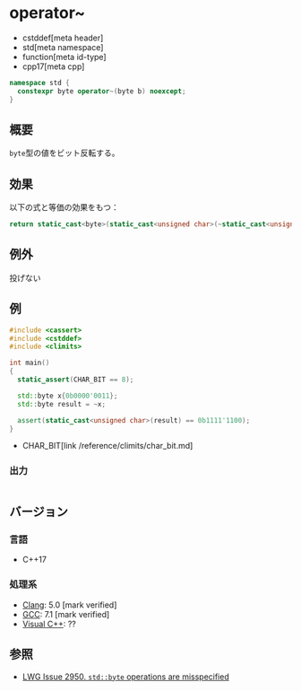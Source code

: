 # operator~
* cstddef[meta header]
* std[meta namespace]
* function[meta id-type]
* cpp17[meta cpp]

```cpp
namespace std {
  constexpr byte operator~(byte b) noexcept;
}
```

## 概要
`byte`型の値をビット反転する。


## 効果
以下の式と等価の効果をもつ：

```cpp
return static_cast<byte>(static_cast<unsigned char>(~static_cast<unsigned int>(b)));
```


## 例外
投げない


## 例
```cpp example
#include <cassert>
#include <cstddef>
#include <climits>

int main()
{
  static_assert(CHAR_BIT == 8);

  std::byte x{0b0000'0011};
  std::byte result = ~x;

  assert(static_cast<unsigned char>(result) == 0b1111'1100);
}
```
* CHAR_BIT[link /reference/climits/char_bit.md]

### 出力
```
```

## バージョン
### 言語
- C++17

### 処理系
- [Clang](/implementation.md#clang): 5.0 [mark verified]
- [GCC](/implementation.md#gcc): 7.1 [mark verified]
- [Visual C++](/implementation.md#visual_cpp): ??


## 参照
- [LWG Issue 2950. `std::byte` operations are misspecified](https://wg21.cmeerw.net/lwg/issue2950)
